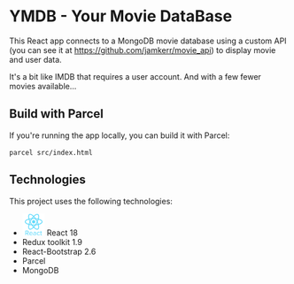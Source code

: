 # YMDB - Your Movie DataBase

This React app connects to a MongoDB movie database using a custom API (you can see it at https://github.com/jamkerr/movie_api) to display movie and user data.

It's a bit like IMDB that requires a user account. And with a few fewer movies available...
## Build with Parcel

If you're running the app locally, you can build it with Parcel:
```
parcel src/index.html
```

## Technologies

This project uses the following technologies:

-   <img src="https://github.com/devicons/devicon/blob/master/icons/react/react-original-wordmark.svg" title="React" alt="React" width="40" height="40"/> React 18
- Redux toolkit 1.9
- React-Bootstrap 2.6
- Parcel
- MongoDB